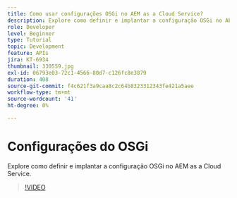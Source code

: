 ```yaml
---
title: Como usar configurações OSGi no AEM as a Cloud Service?
description: Explore como definir e implantar a configuração OSGi no AEM as a Cloud Service.
role: Developer
level: Beginner
type: Tutorial
topic: Development
feature: APIs
jira: KT-6934
thumbnail: 330559.jpg
exl-id: 06793e03-72c1-4566-80d7-c126fc8e3879
duration: 408
source-git-commit: f4c621f3a9caa8c2c64b8323312343fe421a5aee
workflow-type: tm+mt
source-wordcount: '41'
ht-degree: 0%

---
```


# Configurações do OSGi

Explore como definir e implantar a configuração OSGi no AEM as a Cloud Service.

>[!VIDEO](https://video.tv.adobe.com/v/330559?quality=12&learn=on)
